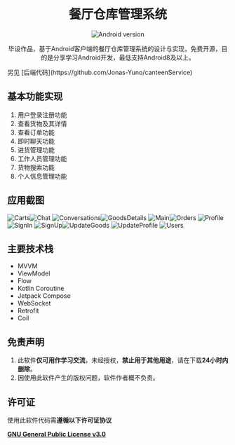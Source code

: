 <div align="center">
    <h1>餐厅仓库管理系统</h1>
    <a href="https://img.shields.io/badge/Android-8.0%20or%20above-brightgreen" style="text-decoration:none" >
            <img src="https://img.shields.io/badge/Android-8.0%20or%20above-brightgreen" alt="Android version"/>
    </a>
	<p>
        毕设作品，基于Android客户端的餐厅仓库管理系统的设计与实现，免费开源，目的是分享学习Android开发，最低支持Android8及以上。
    </p>
</div>
另见 [后端代码](https://github.com/Jonas-Yuno/canteenService)

## 基本功能实现
1. 用户登录注册功能
2. 查看货物及其详情
3. 查看订单功能
4. 即时聊天功能
5. 进货管理功能
6. 工作人员管理功能
7. 货物搜索功能
8. 个人信息管理功能
## 应用截图
![Carts](Screenshots\Carts.jpg)![Chat](Screenshots\Chat.jpg)
![Conversations](Screenshots\Conversations.jpg)![GoodsDetails](Screenshots\GoodsDetails.jpg)
![Main](Screenshots\Main.jpg)![Orders](Screenshots\Orders.jpg)
![Profile](Screenshots\Profile.jpg)![SignIn](Screenshots\SignIn.jpg)
![SignUp](Screenshots\SignUp.jpg)![UpdateGoods](Screenshots\UpdateGoods.jpg)
![UpdateProfile](Screenshots\UpdateProfile.jpg) ![Users](Screenshots\Users.jpg)
## 主要技术栈

- MVVM
- ViewModel
- Flow
- Kotlin Coroutine
- Jetpack Compose
- WebSocket
- Retrofit
- Coil

## 免责声明

1. 此软件**仅可用作学习交流**，未经授权，**禁止用于其他用途**，请在下载**24小时内删除**。
2. 因使用此软件产生的版权问题，软件作者概不负责。

## 许可证

使用此软件代码需**遵循以下许可证协议**

[**GNU General Public License v3.0**](LICENSE)
